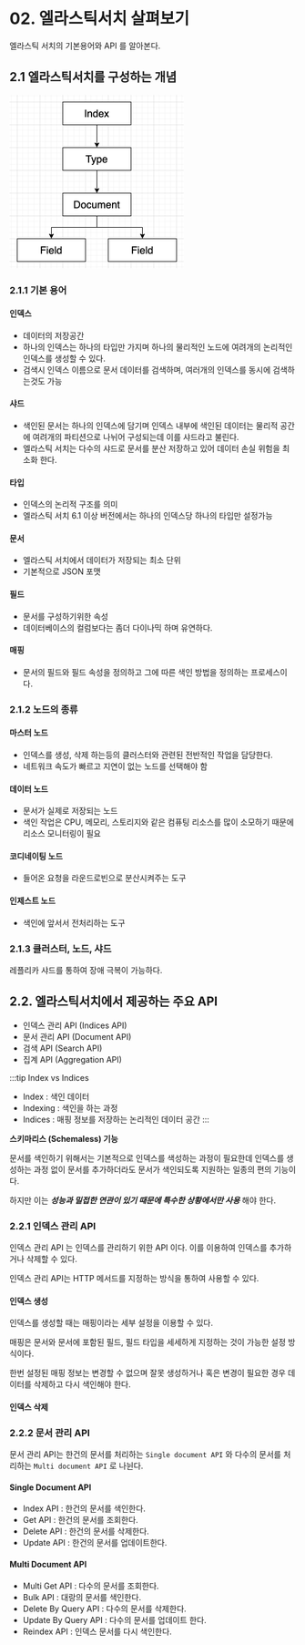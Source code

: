 # 02. 엘라스틱서치 살펴보기

엘라스틱 서치의 기본용어와 API 를 알아본다.

## 2.1 엘라스틱서치를 구성하는 개념

![엘라스틱 서치 데이터 구조](/img/A112.png)

### 2.1.1 기본 용어

#### 인덱스

* 데이터의 저장공간
* 하나의 인덱스는 하나의 타입만 가지며 하나의 물리적인 노드에 여려개의 논리적인 인덱스를 생성할 수 있다.
* 검색시 인덱스 이름으로 문서 데이터를 검색하며, 여러개의 인덱스를 동시에 검색하는것도 가능

#### 샤드

* 색인된 문서는 하나의 인덱스에 담기며 인덱스 내부에 색인된 데이터는 물리적 공간에 여려개의 파티션으로 나뉘어 구성되는데 이를 샤드라고 불린다.
* 엘라스틱 서치는 다수의 샤드로 문서를 분산 저장하고 있어 데이터 손실 위험을 최소화 한다.

#### 타입

* 인덱스의 논리적 구조를 의미
* 엘라스틱 서치 6.1 이상 버전에서는 하나의 인덱스당 하나의 타입만 설정가능

#### 문서

* 엘라스틱 서치에서 데이터가 저장되는 최소 단위
* 기본적으로 JSON 포맷

#### 필드

* 문서를 구성하기위한 속성
* 데이터베이스의 컬럼보다는 좀더 다이나믹 하며 유연하다.

#### 매핑

* 문서의 필드와 필드 속성을 정의하고 그에 따른 색인 방법을 정의하는 프로세스이다.

### 2.1.2 노드의 종류

#### 마스터 노드

* 인덱스를 생성, 삭제 하는등의 클러스터와 관련된 전반적인 작업을 담당한다.
* 네트워크 속도가 빠르고 지연이 없는 노드를 선택해야 함

#### 데이터 노드

* 문서가 실제로 저장되는 노드
* 색인 작업은 CPU, 메모리, 스토리지와 같은 컴퓨팅 리소스를 많이 소모하기 때문에 리소스 모니터링이 필요

#### 코디네이팅 노드

* 들어온 요청을 라운드로빈으로 분산시켜주는 도구

#### 인제스트 노드

* 색인에 앞서서 전처리하는 도구

### 2.1.3 클러스터, 노드, 샤드

레플리카 샤드를 통하여 장애 극복이 가능하다.

## 2.2. 엘라스틱서치에서 제공하는 주요 API

* 인덱스 관리 API (Indices API)
* 문서 관리 API (Document API)
* 검색 API (Search API)
* 집계 API (Aggregation API)

:::tip Index vs Indices

* Index : 색인 데이터
* Indexing : 색인을 하는 과정
* Indices : 매핑 정보를 저장하는 논리적인 데이터 공간
:::

**스키마리스 (Schemaless) 기능**

문서를 색인하기 위해서는 기본적으로 인덱스를 색성하는 과정이 필요한데 인덱스를 생성하는 과정 없이 문서를 추가하더라도 문서가 색인되도록 지원하는 일종의 편의 기능이다.

하지만 이는 _**성능과 밀접한 연관이 있기 때문에 특수한 상황에서만 사용**_ 해야 한다.

### 2.2.1 인덱스 관리 API

인덱스 관리 API 는 인덱스를 관리하기 위한 API 이다. 이를 이용하여 인덱스를 추가하거나 삭제할 수 있다.

인덱스 관리 API는 HTTP 메서드를 지정하는 방식을 통하여 사용할 수 있다.

#### 인덱스 생성

인덱스를 생성할 때는 매핑이라는 세부 설정을 이용할 수 있다.

매핑은 문서와 문서에 포함된 필드, 필드 타입을 세세하게 지정하는 것이 가능한 설정 방식이다.

한번 설정된 매핑 정보는 변경할 수 없으며 잘못 생성하거나 혹은 변경이 필요한 경우 데이터를 삭제하고 다시 색인해야 한다.

#### 인덱스 삭제

### 2.2.2 문서 관리 API

문서 관리 API는 한건의 문서를 처리하는 `Single document API` 와 다수의 문서를 처리하는 `Multi document API` 로 나뉜다.

#### Single Document API

* Index API : 한건의 문서를 색인한다.
* Get API : 한건의 문서를 조회한다.
* Delete API : 한건의 문서를 삭제한다.
* Update API : 한건의 문서를 업데이트한다.

#### Multi Document API

* Multi Get API : 다수의 문서를 조회한다.
* Bulk API : 대랑의 문서를 색인한다.
* Delete By Query API : 다수의 문서를 삭제한다.
* Update By Query API : 다수의 문서를 업데이트 한다.
* Reindex API : 인덱스 문서를 다시 색인한다.
